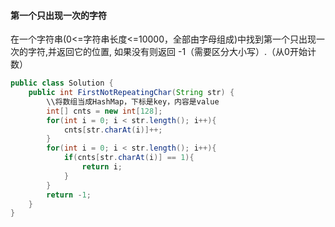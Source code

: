 #### 第一个只出现一次的字符

在一个字符串(0<=字符串长度<=10000，全部由字母组成)中找到第一个只出现一次的字符,并返回它的位置, 如果没有则返回 -1（需要区分大小写）.（从0开始计数）

```java
public class Solution {
    public int FirstNotRepeatingChar(String str) {
        \\将数组当成HashMap，下标是key，内容是value
        int[] cnts = new int[128];
        for(int i = 0; i < str.length(); i++){
            cnts[str.charAt(i)]++;
        }
        for(int i = 0; i < str.length(); i++){
            if(cnts[str.charAt(i)] == 1){
                return i;
            }
        }
        return -1;
    }
}
```